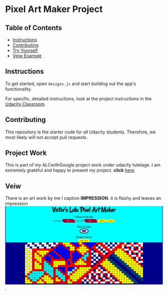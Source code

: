 # Pixel Art Maker Project

## Table of Contents

* [Instructions](#instructions)
* [Contributing](#contributing)
* [Try Yourself](#testing)
* [Veiw Example](#veiw)

## Instructions

To get started, open `designs.js` and start building out the app's functionality.

For specific, detailed instructions, look at the project instructions in the [Udacity Classroom](https://classroom.udacity.com/me).

## Contributing

This repository is the starter code for _all_ Udacity students. Therefore, we most likely will not accept pull requests.

## Project Work

This is part of my ALCwithGoogle project work under udacity tutelage. I am extremely grateful and happy to present my project. **click** [here]().

## Veiw

There is an art work by me I caption **IMPRESSION**. it is flashy and leaves an impression
![PREVIEW WORK](impression.png).

